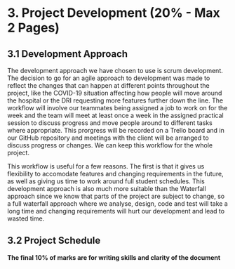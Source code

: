 # 3. Project Development (20% - Max 2 Pages)

## 3.1 Development Approach

The development approach we have chosen to use is scrum development. The decision to go for an
agile approach to development was made to reflect the changes that can happen at different points throughout the 
project, like the COVID-19 situation affecting how people will move around the hospital or the DRI requesting more
features further down the line. The workflow will involve our teammates being assigned a job to work on for the week
and the team will meet at least once a week in the assigned practical session to discuss progress and move people
around to different tasks where appropriate. This prorgress will be recorded on a Trello board and in our GitHub 
repository and meetings with the client will be arranged to discuss progress or changes. We can keep this workflow 
for the whole project.  

This workflow is useful for a few reasons. The first is that it gives us flexibility to accomodate features 
and changing requirements in the future, as well as giving us time to work around full student schedules. This 
development approach is also much more suitable than the Waterfall approach since we know that parts of the project
are subject to change, so a full waterfall approach where we analyse, design, code and test will take a long time and
changing requirements will hurt our development and lead to wasted time. 

## 3.2 Project Schedule

**The final 10% of marks are for writing skills and clarity of the document**
